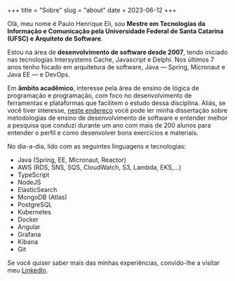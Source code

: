 +++
title = "Sobre"
slug = "about"
date = 2023-06-12
+++

Olá, meu nome é Paulo Henrique Eli, sou **Mestre em Tecnologias da Informação e Comunicação pela Universidade Federal de
Santa Catarina (UFSC) e Arquiteto de Software**.

Estou na área de **desenvolvimento de software desde 2007**, tendo iniciado nas tecnologias Intersystems Cache, Javascript e
Delphi. Nos últimos 7 anos tenho focado em arquitetura de software, Java — Spring, Micronaut e Java EE — e DevOps.

Em **âmbito acadêmico**, interesse pela área de ensino de lógica de programação e programação, com foco no desenvolvimento
de ferramentas e plataformas que facilitem o estudo dessa disciplina. Aliás, se você tiver
interesse, [neste endereço](https://repositorio.ufsc.br/handle/123456789/185430) você pode ler minha dissertação sobre
metodologias de ensino de desenvolvimento de software e entender melhor a pesquisa que conduzi durante um ano com mais
de 200 alunos para entender o perfil e como desenvolver bons exercícios e materiais.

No dia-a-dia, lido com as seguintes linguagens e tecnologias:

* Java (Spring, EE, Micronaut, Reactor)
* AWS (RDS, SNS, SQS, CloudWatch, S3, Lambda, EKS,...)
* TypeScript
* NodeJS
* ElasticSearch
* MongoDB (Atlas)
* PostgreSQL
* Kubernetes
* Docker
* Angular
* Grafana
* Kibana
* Git

Se você quiser saber mais das minhas experiências, convido-lhe a visitar
meu [LinkedIn](https://www.linkedin.com/in/pauloeli/).
